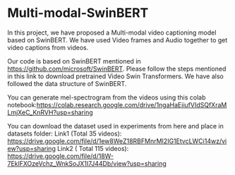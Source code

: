 # Multi-modal-SwinBERT
In this project, we have proposed a Multi-modal video captioning model based on SwinBERT. We have used Video frames and Audio together to get video captions from videos.

Our code is based on SwinBERT mentioned in https://github.com/microsoft/SwinBERT. Please follow the steps mentioned in this link to download pretrained Video Swin Transformers. We have also followed the data structure of SwinBERT. 

You can generate mel-spectrogram from the videos using this colab notebook:https://colab.research.google.com/drive/1ngaHaEjiufVIdSQfXraMLmjXeC_KnRVH?usp=sharing

You can download the dataset used in experiments from here and place in datasets folder:
Link1 (Total 35 videos):
https://drive.google.com/file/d/1ew8WeZ18RBFMnrMI2IG1EtvcLWCi14wz/view?usp=sharing
Link2 ( Total 115 videos):
https://drive.google.com/file/d/18W-7EklFXOzeVchz_WnkSoJX1I7J44Db/view?usp=sharing
